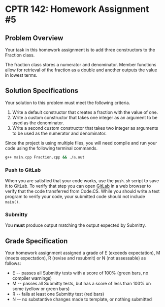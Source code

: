 # CPTR 142: Homework Assignment #5

## Problem Overview

Your task in this homework assignment is to add three constructors to the Fraction class.

The fraction class stores a numerator and denominator. Member functions allow for retrieval of the
fraction as a double and another outputs the value in lowest terms.

## Solution Specifications

Your solution to this problem must meet the following criteria.

1. Write a default constructor that creates a fraction with the value of one.
2. Write a custom constructor that takes one integer as an argument to be used as the denominator.
3. Write a second custom constructor that takes two integer as arguments to be used as the numerator and denominator.

Since the project is using multiple files, you will need compile and run your code using the following terminal commands.

```sh
g++ main.cpp Fraction.cpp && ./a.out
```

### Push to GitLab

When you are satisfied that your code works, use the `push.sh` script to save it to GitLab.
To verify that step you can open [GitLab](https://gitlab.cs.wallawalla.edu/) in a web browser to verify that the code transferred from Code.CS.
While you should write a test program to verify your code, your submitted code should not include `main()`.

### Submitty

You **must** produce output matching the output expected by Submitty.

## Grade Specification

Your homework assignment assigned a grade of E (exceeds expectation),
M (meets expectation), R (revise and resubmit) or N (not assessable) as follows:

* E -- passes all Submitty tests with a score of 100% (green bars, no
compiler warnings)
* M -- passes all Submitty tests, but has a score of less than 100% on
some (yellow or green bars)
* R -- fails at least one Submitty test (red bars)
* N -- no substantive changes made to template, or nothing submitted
